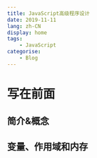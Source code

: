 ```yaml
---
title: JavaScript高级程序设计
date: 2019-11-11
lang: zh-CN
display: home
tags:
	- JavaScript
categorise:
	- Blog
---
```


# 写在前面

## 简介&概念

## 变量、作用域和内存